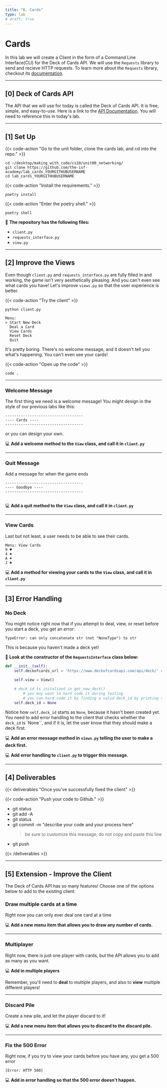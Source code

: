 ```yaml
---
title: "6. Cards"
type: lab
# draft: true
---
```


# Cards

In this lab we will create a Client in the form of a Command Line Interface(CLI) for the Deck of Cards API. We will use the `Requests` library to send and recieve HTTP requests. To learn more about the `Requests` library, checkout its [documentation](https://requests.readthedocs.io/en/latest/).


---


## [0] Deck of Cards API

The API that we will use for today is called the Deck of Cards API. It is free, simple, and easy-to-use. Here is a link to the [API Documentation](https://www.deckofcardsapi.com/). You will need to reference this in today's lab.

---

## [1] Set Up


{{< code-action "Go to the unit folder, clone the cards lab, and cd into the repo." >}}
```shell
cd ~/desktop/making_with_code/cs10/unit00_networking/
git clone https://github.com/the-isf-academy/lab_cards_YOURGITHUBUSERNAME
cd lab_cards_YOURGITHUBUSERNAME
```

{{< code-action "Install the requirements." >}}
```shell
poetry install
```

{{< code-action "Enter the poetry shell." >}}
```shell
poetry shell
```

📄 **The repository has the following files:** 
- `client.py`
- `requests_interface.py`
- `view.py`

---

## [2] Improve the Views

Even though `client.py` and `requests_interface.py` are fully filled in and working, the game isn't very aesthetically pleasing. And you can't even see what cards you have! Let's improve `views.py` so that the user experience is better.

{{< code-action "Try the client" >}}
```shell
python client.py
```

```shell
Menu:
> Start New Deck                                                         
  Deal a Card
  View Cards
  Reset Deck                                                         
  Quit        
```

It's pretty boring. There's no welcome message, and it doesn't tell you what's happening. You can't even see your cards!


{{< code-action "Open up the code" >}}
```shell
code .
```


---

### Welcome Message

The first thing we need is a welcome message! You might design in the style of our previous labs like this:

```shell
-----------------------------------
---- Cards ----
-----------------------------------       
```
or you can design your own.

💻 **Add a welcome method to the `View` class, and call it in `client.py`**

---

### Quit Message

Add a message for when the game ends

```shell
-----------------------------------
---- Goodbye ----
-----------------------------------
       
```

💻 **Add a quit method to the `View` class, and call it in `client.py`**

---
### View Cards

Last but not least, a user needs to be able to see their cards.

```shell
Menu: View Cards
9 ♥
4 ♠
A ♦
J ♣️
```

💻 **Add a method for viewing your cards to the `View` class, and call it in `client.py`**

---

## [3] Error Handling

### No Deck

You might notice right now that if you attempt to deal, view, or reset before you start a deck, you get an error:

```shell
TypeError: can only concatenate str (not "NoneType") to str
```

This is because you haven't made a deck yet!

👀 **Look at the constructor of the `RequestsInterface` class below:**

```python {linenos=inline, hl_lines=9,linenostart=9}
def __init__(self):
    self.deckofcards_url = 'https://www.deckofcardsapi.com/api/deck/' # the base url for the cards api

    self.view = View()

    # deck_id is initalized in get_new_deck()
        # you may want to hard code it during testing 
        # you can hard code it by finding a valid deck_id by printing the deck_json under line 27
    self.deck_id = None  
```

Notice how `self.deck_id` starts as `None`, because it hasn't been created yet. You need to add error handling to the client that checks whether the `deck_id` is `None``, and if it is, let the user know that they should make a deck first.

💻 **Add an error message method in `views.py` telling the user to make a deck first.**
<br>

💻 **Add error handling to `client.py` to trigger this message.**

---

## [4] Deliverables

{{< deliverables "Once you've successfully fixed the client" >}}  

{{< code-action "Push your code to Github." >}}
- git status
- git add -A
- git status
- git commit -m "describe your code and your process here"
  > be sure to customize this message, do not copy and paste this line
- git push

{{< /deliverables >}}


---


## [5] Extension - Improve the Client

The Deck of Cards API has so many features! Choose one of the options below to add to the existing client:

### Draw multiple cards at a time

Right now you can only ever deal one card at a time

💻 **Add a new menu item that allows you to draw any number of cards.** 

---

### Multiplayer

Right now, there is just one player with cards, but the API allows you to add as many as you want.

💻 **Add in multiple players** 

Remember, you'll need to **deal** to multiple players, and also to **view** multiple different players!

---

### Discard Pile

Create a new pile, and let the player discard to it!

💻 **Add a new menu item that allows you to discard to the discard pile.** 

---

### Fix the 500 Error

Right now, if you try to view your cards before you have any, you get a 500 error

```shell
[Error: HTTP 500]
```
💻 **Add in error handling so that the 500 error doesn't happen.**





